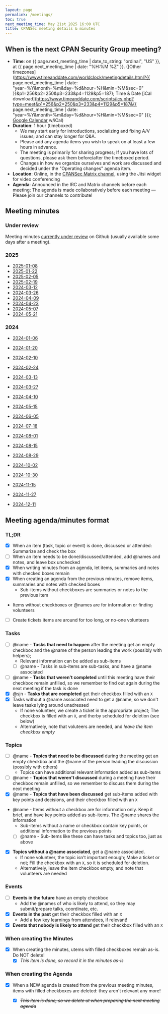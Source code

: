 ```yaml
---
layout: page
permalink: /meetings/
toc: true
next_meeting_time: May 21st 2025 16:00 UTC
title: CPANSec meeting details & minutes
---
```


## When is the next CPAN Security Group meeting?

* **Time**: on {{ page.next_meeting_time | date_to_string: "ordinal", "US" }}, at {{ page.next_meeting_time | date: "%H:%M %Z" }}. ([Other timezones](https://www.timeanddate.com/worldclock/meetingdetails.html?{{ page.next_meeting_time | date: "year=%Y&month=%m&day=%d&hour=%H&min=%M&sec=0" }}&p1=256&p2=250&p3=233&p4=1129&p5=187); Time & Date [iCal download](https://www.timeanddate.com/scripts/ics.php?type=meet&p1=256&p2=250&p3=233&p4=1129&p5=187&{{ page.next_meeting_time | date: "year=%Y&month=%m&day=%d&hour=%H&min=%M&sec=0" }}); [Google Calendar](https://calendar.google.com/calendar/u/0/embed?src=691584e3db7d0a877b43482fc996eaae9984cf8ba0b769d5d00d042a32f9c66e@group.calendar.google.com) w/iCal)
* **Duration**: 1 hour (timeboxed)
    * We may start early for introductions, socializing and fixing A/V issues; and can stay longer for Q&A.
    * Please add any agenda items you wish to speak on at least a few hours in advance.
    * The meeting is primarily for sharing progress; If you have lots of questions, please ask them before/after the timeboxed period.
    * Changes in how we organize ourselves and work are discussed and decided under the "Operating changes" agenda item.
* **Location**: Online, in the [CPANSec Matrix channel](https://matrix.to/#/#cpansec-discussion:matrix.org), using the Jitsi widget for video conferencing
* **Agenda**: Announced in the IRC and Matrix channels before each meeting; The agenda is made collaboratively before each meeting — Please join our channels to contribute!


## Meeting minutes

### Under review

Meeting minutes [currently under review](https://github.com/CPAN-Security/security.metacpan.org/pulls?q=is%3Apr+is%3Aopen+label%3Aminutes) on Github (usually available some days after a meeting).

### 2025
* [2025-01-08](cpansec-minutes-2025-01-08.md)
* [2025-01-22](cpansec-minutes-2025-01-22.md)
* [2025-02-05](cpansec-minutes-2025-02-05.md)
* [2025-02-19](cpansec-minutes-2025-02-19.md)
* [2024-03-12](cpansec-minutes-2025-03-12.md)
* [2024-03-26](cpansec-minutes-2025-03-26.md)
* [2024-04-09](cpansec-minutes-2025-04-09.md)
* [2024-04-23](cpansec-minutes-2025-04-23.md)
* [2024-05-07](cpansec-minutes-2025-05-07.md)
* [2024-05-21](cpansec-minutes-2025-05-21.md)


### 2024
* [2024-01-06](cpansec-minutes-2024-01-06.md)
* [2024-01-20](cpansec-minutes-2024-01-20.md)
* [2024-02-10](cpansec-minutes-2024-02-10.md)
* [2024-02-24](cpansec-minutes-2024-02-24.md)
* [2024-03-13](cpansec-minutes-2024-03-13.md)
* [2024-03-27](cpansec-minutes-2024-03-27.md)
* [2024-04-10](cpansec-minutes-2024-04-10.md)
* [2024-05-15](cpansec-minutes-2024-05-15.md)
* [2024-06-05](cpansec-minutes-2024-06-05.md)

* [2024-07-18](cpansec-minutes-2024-07-18.md)
* [2024-08-01](cpansec-minutes-2024-08-01.md)
* [2024-08-15](cpansec-minutes-2024-08-15.md)
* [2024-08-29](cpansec-minutes-2024-08-29.md)
* [2024-10-02](cpansec-minutes-2024-10-02.md)
* [2024-10-30](cpansec-minutes-2024-10-30.md)
* [2024-11-15](cpansec-minutes-2024-11-15.md)
* [2024-11-27](cpansec-minutes-2024-11-27.md)
* [2024-12-11](cpansec-minutes-2024-12-11.md)


## Meeting agenda/minutes format

### TL;DR
- [X] When an item (task, topic or event) is done, discussed or attended: Summarize and check the box
- [ ] When an item needs to be done/discussed/attended, add @names and notes, and leave box unchecked
- [X] When writing minutes from an agenda, let items, summaries and notes with checked boxes remain
- [X] When creating an agenda from the previous minutes, remove items, summaries and notes with checked boxes
    - Sub-items without checkboxes are summaries or notes to the previous item
- Items without checkboxes or @names are for information or finding volunteers
- [ ] Create tickets items are around for too long, or no-one volunteers

### Tasks
- [ ] @name - **Tasks that need to happen** after the meeting get an empty checkbox and the @name of the person leading the work (possibly with helpers);
    - Relevant information can be added as sub-items
    - [ ] @name - Tasks in sub-items are sub-tasks, and have a @name associated
- [ ] @name - **Tasks that weren't completed** until this meeting have their checkbox remain unfilled, so we remember to find out again during the next meeting if the task is done
- [x] @sjn - **Tasks that are completed** get their checkbox filled with an `X`
- [x] Tasks without a @name associated need to get a @name, so we don't leave tasks lying around unadressed
    - If none volunteer, we create a ticket in the appropriate project; The checkbox is filled with an `X`, and therby scheduled for deletion (see below)
    - Alternatively, note that voluteers are needed, and *leave the item checkbox empty*

### Topics
- [ ] @name - **Topics that need to be discussed** during the meeting get an empty checkbox and the @name of the person leading the discussion (possibly with others)
    - Topics can have additional relevant information added as sub-items
- [ ] @name - **Topics that weren't discussed** during a meeting have their checkbox remain unfilled, so we remember to discuss them during the next meeting
- [x] @name - **Topics that have been discussed** get sub-items added with key points and decisions, and their checkbox filled with an `X`
- @name - Items without a checkbox are for information only. Keep it brief, and have key points added as sub-items. The @name shares the information
    - Sub-items without a name or checkbox contain key points, or additional information to the previous points
    - [ ] @name - Sub-items like these can have tasks and topics too, just as above
- [x] **Topics without a @name associated**, get a @name associated.
    - If none volunteer, the topic isn't important enough; Make a ticket or not; Fill the checkbox with an `X`, so it is scheduled for deletion.
    - Alternatively, leave the item checkbox empty, and note that volunteers are needed

### Events
- [ ] **Events in the future** have an empty checkbox
    - Add the @names of who is likely to attend, so they may submit/prepare talks, coordinate, etc.
- [x] **Events in the past** get their checkbox filled with an `X`
    - Add a few key learnings from attendees, if relevant!
- [x] **Events that nobody is likely to attend** get their checkbox filled with an `X`

### When creating the Minutes
- [x] When creating the minutes, utems with filled checkboxes remain as-is. Do NOT delete!
    - [X] _This item is done, so record it in the minutes as-is_ 

### When creating the Agenda
- [x] When a NEW agenda is created from the previous meeting minutes, items with filled checkboxes are deleted: they aren't relevant any more!
    - [X] _~~This item is done, so we delete ut when preparing the next meeting agenda~~_

